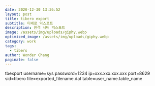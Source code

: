 ```yaml
---
date: 2020-12-30 13:36:52
layout: post
title: tibero export
subtitle: 티베로 익스포트
description: 원격 서버 익스포트
image: /assets/img/uploads/giphy.webp
optimized_image: /assets/img/uploads/giphy.webp
category: work
tags:
  - tibero
author: Wonder Chang
paginate: false
---
```

tbexport username=sys password=1234 ip=xxx.xxx.xxx.xxx port=8629 sid=tibero file=exported_filename.dat table=user_name.table_name